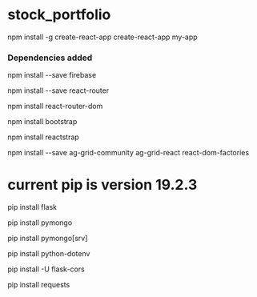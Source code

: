 # stock_portfolio

npm install -g create-react-app
create-react-app my-app

### Dependencies added 

npm install --save firebase

npm install --save react-router

npm install react-router-dom

npm install bootstrap

npm install reactstrap

npm install --save ag-grid-community ag-grid-react react-dom-factories

# current pip is version 19.2.3
pip install flask

pip install pymongo

pip install pymongo[srv]

pip install python-dotenv

pip install -U flask-cors

pip install requests